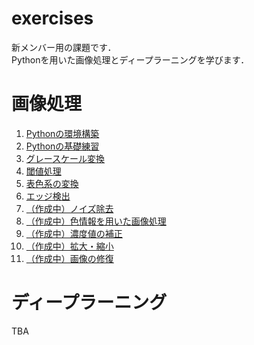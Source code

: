 # exercises

新メンバー用の課題です．  
Pythonを用いた画像処理とディープラーニングを学びます．

# 画像処理
1. [Pythonの環境構築](./image_processing/1_build_environment.md)
2. [Pythonの基礎練習](./image_processing/2_basics.md)
3. [グレースケール変換](./image_processing/3_gray.md)
4. [閾値処理](./image_processing/4_thresh.md)
5. [表色系の変換](./image_processing/5_color_system.md)
6. [エッジ検出](./image_processing/6_edge.pdf)
7. [（作成中）ノイズ除去](./image_processing/)
8. [（作成中）色情報を用いた画像処理](./image_processing/)
9. [（作成中）濃度値の補正](./image_processing/)
10. [（作成中）拡大・縮小](./image_processing/)
11. [（作成中）画像の修復](./image_processing/)


# ディープラーニング
TBA
